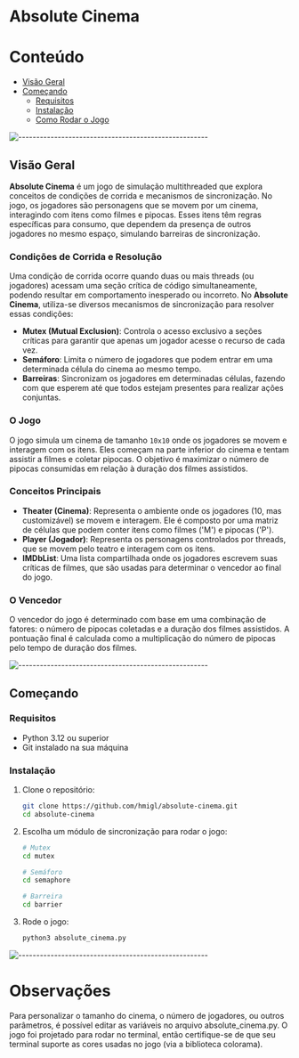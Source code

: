# Absolute Cinema

Conteúdo
=========

- [Visão Geral](#visão-geral)
- [Começando](#começando)
    - [Requisitos](#requisitos)
    - [Instalação](#instalação)
    - [Como Rodar o Jogo](#como-rodar-o-jogo)

![-----------------------------------------------------](https://raw.githubusercontent.com/andreasbm/readme/master/assets/lines/aqua.png)
## Visão Geral

**Absolute Cinema** é um jogo de simulação multithreaded que explora conceitos de condições de corrida e mecanismos de
sincronização. No jogo, os jogadores são personagens que se movem por um cinema, interagindo com itens como filmes e
pipocas. Esses itens têm regras específicas para consumo, que dependem da presença de outros jogadores no mesmo espaço,
simulando barreiras de sincronização.

### Condições de Corrida e Resolução

Uma condição de corrida ocorre quando duas ou mais threads (ou jogadores) acessam uma seção crítica de código
simultaneamente, podendo resultar em comportamento inesperado ou incorreto. No **Absolute Cinema**, utiliza-se diversos
mecanismos de sincronização para resolver essas condições:

- **Mutex (Mutual Exclusion)**: Controla o acesso exclusivo a seções críticas para garantir que apenas um jogador acesse
  o recurso de cada vez.
- **Semáforo**: Limita o número de jogadores que podem entrar em uma determinada célula do cinema ao mesmo tempo.
- **Barreiras**: Sincronizam os jogadores em determinadas células, fazendo com que esperem até que todos estejam
  presentes para realizar ações conjuntas.

### O Jogo

O jogo simula um cinema de tamanho `10x10` onde os jogadores se movem e interagem com os itens. Eles começam na parte
inferior do cinema e tentam assistir a filmes e coletar pipocas. O objetivo é maximizar o número de pipocas consumidas
em relação à duração dos filmes assistidos.

### Conceitos Principais

- **Theater (Cinema)**: Representa o ambiente onde os jogadores (10, mas customizável) se movem e interagem. Ele é composto por uma matriz de
  células que podem conter itens como filmes ('M') e pipocas ('P').
- **Player (Jogador)**: Representa os personagens controlados por threads, que se movem pelo teatro e interagem com os
  itens.
- **IMDbList**: Uma lista compartilhada onde os jogadores escrevem suas críticas de filmes, que são usadas para
  determinar o vencedor ao final do jogo.

### O Vencedor

O vencedor do jogo é determinado com base em uma combinação de fatores: o número de pipocas coletadas e a duração dos
filmes assistidos. A pontuação final é calculada como a multiplicação do número de pipocas pelo tempo de duração dos
filmes.

![-----------------------------------------------------](https://raw.githubusercontent.com/andreasbm/readme/master/assets/lines/aqua.png)
## Começando

### Requisitos

- Python 3.12 ou superior
- Git instalado na sua máquina

### Instalação

1. Clone o repositório:

   ```bash
   git clone https://github.com/hmigl/absolute-cinema.git
   cd absolute-cinema
   ```

2. Escolha um módulo de sincronização para rodar o jogo:

    ```bash
   # Mutex
   cd mutex
    ```

    ```bash
    # Semáforo
    cd semaphore
    ```

    ```bash
    # Barreira
    cd barrier
    ```

3. Rode o jogo:

    ```bash
    python3 absolute_cinema.py
    ```

![-----------------------------------------------------](https://raw.githubusercontent.com/andreasbm/readme/master/assets/lines/aqua.png)
# Observações
Para personalizar o tamanho do cinema, o número de jogadores, ou outros parâmetros, é possível editar as variáveis no arquivo absolute_cinema.py.
O jogo foi projetado para rodar no terminal, então certifique-se de que seu terminal suporte as cores usadas no jogo (via a biblioteca colorama).